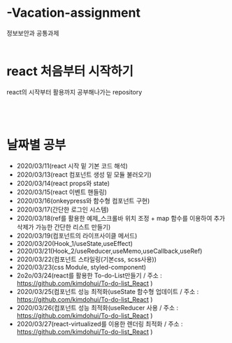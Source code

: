 # -Vacation-assignment

정보보안과 공통과제
<br><br>

# react 처음부터 시작하기

react의 시작부터 활용까지 공부해나가는 repository
<br><br><br><br>

# 날짜별 공부

- 2020/03/11(react 시작 밑 기본 코드 해석)
- 2020/03/13(react 컴포넌트 생성 밑 모듈 불러오기)
- 2020/03/14(react props와 state)
- 2020/03/15(react 이벤트 핸들링)
- 2020/03/16(onkeypress와 함수형 컴포넌트 구현)
- 2020/03/17(간단한 로그인 시스템)
- 2020/03/18(ref를 활용한 예제\_스크롤바 위치 조정 + map 함수를 이용하여 추가 삭제가 가능한 간단한 리스트 만들기)
- 2020/03/19(컴포넌트의 라이프사이클 메서드)
- 2020/03/20(Hook_1/useState,useEffect)
- 2020/03/21(Hook_2/useReducer,useMemo,useCallback,useRef)
- 2020/03/22(컴포넌트 스타일링(기본css, scss사용))
- 2020/03/23(css Module, styled-component)
- 2o2o/03/24(react를 활용한 To-do-List만들기 / 주소 : https://github.com/kimdohui/To-do-list_React )
- 2020/03/25(컴포넌트 성능 최적화(useState 함수형 업데이트  / 주소 : https://github.com/kimdohui/To-do-list_React )
- 2020/03/26(컴포넌트 성능 최적화(useReducer 사용  / 주소 : https://github.com/kimdohui/To-do-list_React )
- 2020/03/27(react-virtualized를 이용한 렌더링 최적화 / 주소 : https://github.com/kimdohui/To-do-list_React )
